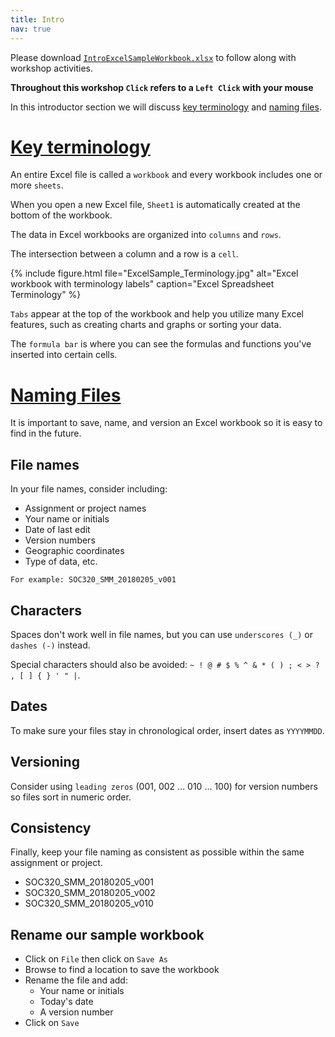 ```yaml
---
title: Intro
nav: true
---
```

Please download <a href="images/IntroExcelSampleWorkbook.xlsx" target="_blank">`IntroExcelSampleWorkbook.xlsx`</a> to follow along with workshop activities.

**Throughout this workshop `Click` refers to a `Left Click` with your mouse**

In this introductor section we will discuss [key terminology](#key-terminology) and [naming files](#naming-files).

# [Key terminology](#key-terminology)

An entire Excel file is called a `workbook` and every workbook includes one or more `sheets`. 

When you open a new Excel file, `Sheet1` is automatically created at the bottom of the workbook. 

The data in Excel workbooks are organized into `columns` and `rows`. 

The intersection between a column and a row is a `cell`.

{% include figure.html file="ExcelSample_Terminology.jpg" alt="Excel workbook with terminology labels" caption="Excel Spreadsheet Terminology" %}

`Tabs` appear at the top of the workbook and help you utilize many Excel features, such as creating charts and graphs or sorting your data.

The `formula bar` is where you can see the formulas and functions you've inserted into certain cells.

# [Naming Files](#naming-files)

It is important to save, name, and version an Excel workbook so it is easy to find in the future.

## File names
In your file names, consider including:
* Assignment or project names
* Your name or initials
* Date of last edit
* Version numbers
* Geographic coordinates
* Type of data, etc.

`For example: SOC320_SMM_20180205_v001`

## Characters
Spaces don't work well in file names, but you can use `underscores (_)` or `dashes (-)` instead. 

Special characters should also be avoided: `~ ! @ # $ % ^ & * ( ) ; < > ? , [ ] { } ' " |`.

## Dates
To make sure your files stay in chronological order, insert dates as `YYYYMMDD`.

## Versioning
Consider using `leading zeros` (001, 002 ... 010 ... 100) for version numbers so files sort in numeric order.

## Consistency
Finally, keep your file naming as consistent as possible within the same assignment or project.
* SOC320_SMM_20180205_v001
* SOC320_SMM_20180205_v002
* SOC320_SMM_20180205_v010

## Rename our sample workbook
* Click on `File` then click on `Save As`
* Browse to find a location to save the workbook
* Rename the file and add:
  * Your name or initials
  * Today's date
  * A version number
* Click on `Save`
